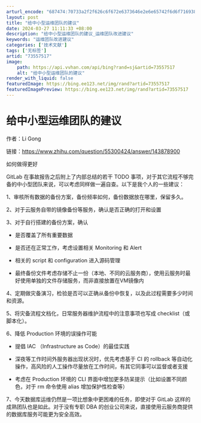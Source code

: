 ```yaml
---
arturl_encode: "687474:70733a2f2f626c6f672e6373646e2e6e65742f6d6f71693838:2f61727469636c652f64657461696c732f3733353537353137"
layout: post
title: "给中小型运维团队的建议"
date: 2024-03-27 11:11:33 +08:00
description: "给中小型运维团队的建议_运维团队改进建议"
keywords: "运维团队改进建议"
categories: ['技术文献']
tags: ['无标签']
artid: "73557517"
image:
    path: https://api.vvhan.com/api/bing?rand=sj&artid=73557517
    alt: "给中小型运维团队的建议"
render_with_liquid: false
featuredImage: https://bing.ee123.net/img/rand?artid=73557517
featuredImagePreview: https://bing.ee123.net/img/rand?artid=73557517
---
```


# 给中小型运维团队的建议

作者：Li Gong
  
链接：https://www.zhihu.com/question/55300424/answer/143878900
  
  
如何做得更好
  
  
GitLab 在事故报告之后附上了内部总结的若干 TODO 事项，对于其它流程不够完备的中小型团队来说，可以考虑同样做一遍自查。以下是我个人的一些建议：
  
  
1、审核所有数据的备份方案，备份频率如何，备份数据放在哪里，保留多久。
  
2、对于云服务自带的镜像备份等服务，确认是否正确的打开和设置
  
3、对于自行搭建的备份方案，确认
  
- 是否覆盖了所有重要数据
  
- 是否还在正常工作，考虑设置相关 Monitoring 和 Alert
  
- 相关的 script 和 configuration 进入源码管理
  
- 最终备份文件考虑存储不止一份（本地、不同的云服务商），使用云服务时最好使用单独的文件存储服务，而非直接放置在VM镜像内
  
4、定期做灾备演习，检验是否可以正确从备份中恢复，以及此过程需要多少时间和资源。
  
5、将灾备流程文档化，日常服务器维护流程中的注意事项也写成 checklist（或脚本化）。
  
6、降低 Production 环境的误操作可能
  
- 提倡 IAC （Infrastructure as Code）的最佳实践
  
- 深夜等工作时间外服务器出现状况时，优先考虑基于 CI 的 rollback 等自动化操作，高风险的人工操作尽量放在工作时间，有其它同事可以监督或者支援
  
- 考虑在 Production 环境的 CLI 界面中增加更多防呆提示（比如设置不同颜色，对于 rm 命令使用 alias 增加保护性检查等）
  
7、今天数据库运维仍然是一项比想象中更困难的任务，即使对于 GitLab 这样的成熟团队也是如此。对于没有专职 DBA 的创业公司来说，直接使用云服务商提供的数据库服务可能更为安全高效。